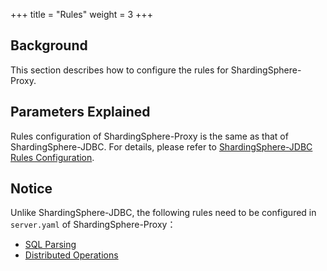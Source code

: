 +++
title = "Rules"
weight = 3
+++

## Background

This section describes how to configure the rules for ShardingSphere-Proxy.

## Parameters Explained

Rules configuration of ShardingSphere-Proxy is the same as that of ShardingSphere-JDBC. For details, please refer to [ShardingSphere-JDBC Rules Configuration](/en/user-manual/shardingsphere-jdbc/yaml-config/rules/).

## Notice

Unlike ShardingSphere-JDBC, the following rules need to be configured in `server.yaml` of ShardingSphere-Proxy：
* [SQL Parsing](/en/user-manual/shardingsphere-jdbc/yaml-config/rules/sql-parser/)
* [Distributed Operations](/en/user-manual/shardingsphere-jdbc/yaml-config/rules/transaction/)
